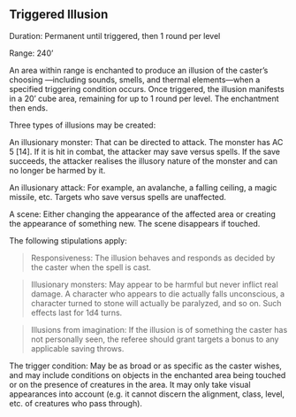 ## Triggered Illusion                         

Duration: Permanent until triggered, then 1 round per level

Range: 240’

An area within range is enchanted to produce an illusion of the caster’s choosing —including sounds, smells, and thermal elements—when a specified triggering condition occurs. Once triggered, the illusion manifests in a 20’ cube area, remaining for up to 1 round per level. The enchantment then ends.

Three types of illusions may be created:

An illusionary monster: That can be directed to attack. The monster has AC 5 [14]. If it is hit in combat, the attacker may save versus spells. If the save succeeds, the attacker realises the illusory nature of the monster and can no longer be harmed by it.

An illusionary attack: For example, an avalanche, a falling ceiling, a magic missile, etc. Targets who save versus spells are unaffected.

A scene: Either changing the appearance of the affected area or creating the appearance of something new. The scene disappears if touched.

The following stipulations apply:

> Responsiveness: The illusion behaves and responds as decided by the caster when the spell is cast.

> Illusionary monsters: May appear to be harmful but never inflict real damage. A character who appears to die actually falls unconscious, a character turned to stone will actually be paralyzed, and so on. Such effects last for 1d4 turns.

> Illusions from imagination: If the illusion is of something the caster has not personally seen, the referee should grant targets a bonus to any applicable saving throws.

The trigger condition: May be as broad or as specific as the caster wishes, and may include conditions on objects in the enchanted area being touched or on the presence of creatures in the area. It may only take visual appearances into account (e.g. it cannot discern the alignment, class, level, etc. of creatures who pass through).